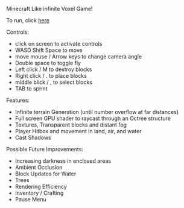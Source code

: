 Minecraft Like infinite Voxel Game!

To run, click [here](https://loganabel.github.io/VoxelCraft/main.html)

Controls:
 - click on screen to activate controls
 - WASD Shift Space to move
 - move mouse / Arrow keys to change camera angle
 - Double space to toggle fly
 - Left click / M to destroy blocks
 - Right click / . to place blocks
 - middle blick / , to select blocks
 - TAB to sprint

Features:
 - Infinite terrain Generation (until number overflow at far distances)
 - Full screen GPU shader to raycast through an Octree structure
 - Textures, Transparent blocks and distant fog
 - Player Hitbox and movement in land, air, and water
 - Cast Shadows

Possible Future Improvements:
 - Increasing darkness in enclosed areas
 - Ambient Occlusion
 - Block Updates for Water
 - Trees
 - Rendering Efficiency
 - Inventory / Crafting
 - Pause Menu
